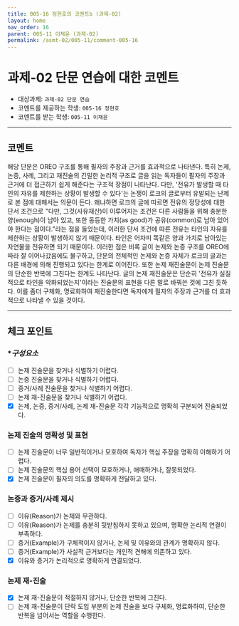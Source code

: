 ```yaml
---
title: 005-16 정현호의 코멘트b (과제-02) 
layout: home
nav_order: 16
parent: 005-11 이채윤 (과제-02)
permalink: /asmt-02/005-11/comment-005-16
---
```


# 과제-02 단문 연습에 대한 코멘트

- 대상과제: `과제-02 단문 연습`
- 코멘트를 제공하는 학생: `005-16 정현호` 
- 코멘트를 받는 학생: `005-11 이채윤` 

---

## 코멘트

해당 단문은 OREO 구조를 통해 필자의 주장과 근거를 효과적으로 나타낸다. 특히 논제, 논증, 사례, 그리고 재진술의 긴밀한 논리적 구조로 글을 읽는 독자들이 필자의 주장과 근거에 더 접근하기 쉽게 해준다는 구조적 장점이 나타난다. 다만, '전유가 발생할 때 타인의 자유를 제한하는 상황이 발생할 수 있다'는 논쟁이 로크의 글로부터 유발되는 난제로 본 점에 대해서는 의문이 든다. 왜냐하면 로크의 글에 따르면 전유의 정당성에 대한 단서 조건으로 "다만, 그것(사유재산)이 이루어지는 조건은 다른 사람들을 위해 충분한 양(enough)이 남아 있고, 또한 동등한 가치(as good)가 공유(common)로 남아 있어야 한다는 점이다."라는 점을 들었는데, 이러한 단서 조건에 따른 전유는 타인의 자유를 제한하는 상황이 발생하지 않기 때문이다. 타인은 어차피 똑같은 양과 가치로 남아있는 자연물을 전유하면 되기 때문이다. 이러한 점은 비록 글이 논제와 논증 구조를 OREO에 따라 잘 이어나갔음에도 불구하고, 단문의 전체적인 논제와 논증 자체가 로크의 글과는 다른 배경에 의해 진행되고 있다는 한계로 이어진다. 또한 논제 재진술문이 논제 진술문의 단순한 반복에 그친다는 한계도 나타난다. 글의 논제 재진술문은 단순히 '전유가 실질적으로 타인을 악화되었는지'이라는 진술문의 표현을 다른 말로 바꿔쓴 것에 그친 듯하다. 이를 좀더 구체화, 명료화하여 재진술한다면 독자에게 필자의 주장과 근거를 더 효과적으로 나타낼 수 있을 것이다. 

---

## 체크 포인트

### **구성요소*
- [ ] 논제 진술문을 찾거나 식별하기 어렵다.
- [ ] 논증 진술문을 찾거나 식별하기 어렵다.
- [ ] 증거/사례 진술문을 찾거나 식별하기 어렵다.
- [ ] 논제 재-진술문을 찾거나 식별하기 어렵다.
- [X] 논제, 논증, 증거/사례, 논제 재-진술문 각각 기능적으로 명확히 구분되어 진술되었다.

### **논제 진술의 명확성 및 표현**  
- [ ] 논제 진술문이 너무 일반적이거나 모호하여 독자가 핵심 주장을 명확히 이해하기 어렵다.  
- [ ] 논제 진술문의 핵심 용어 선택이 모호하거나, 애매하거나, 잘못되었다.  
- [X] 논제 진술문이 필자의 의도를 명확하게 전달하고 있다.  

### **논증과 증거/사례 제시**  
- [ ] 이유(Reason)가 논제와 무관하다.
- [ ] 이유(Reason)가 논제를 충분히 뒷받침하지 못하고 있으며, 명확한 논리적 연결이 부족하다.  
- [ ] 증거(Example)가 구체적이지 않거나, 논제 및 이유와의 관계가 명확하지 않다. 
- [ ] 증거(Example)가 사실적 근거보다는 개인적 견해에 의존하고 있다.  
- [X] 이유와 증거가 논리적으로 명확하게 연결되었다.  

### **논제 재-진술**  
- [X] 논제 재-진술문이 적절하지 않거나, 단순한 반복에 그친다.   
- [ ] 논제 재-진술문이 단락 도입 부분의 논제 진술을 보다 구체화, 명료화하여, 단순한 반복을 넘어서는 역할을 수행한다. 
